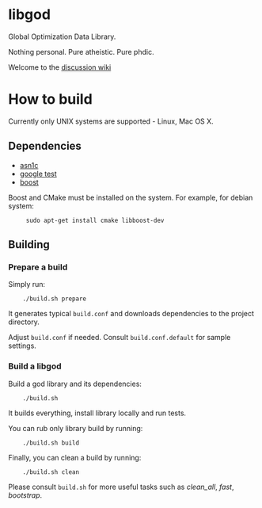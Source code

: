libgod
========

Global Optimization Data Library.

Nothing personal. Pure atheistic. Pure phdic.

Welcome to the [discussion wiki](https://github.com/bmstu-rk6/libgod/wiki)

How to build
============

Currently only UNIX systems are supported - Linux, Mac OS X.

Dependencies
------------

 * [asn1c](http://lionet.info/asn1c) 
 * [google test](http://code.google.com/p/googletest)
 * [boost](http://boost.org)

Boost and CMake must be installed on the system.
For example, for debian system:
  
         sudo apt-get install cmake libboost-dev

Building
--------

### Prepare a build

Simply run:
  
        ./build.sh prepare

It generates typical `build.conf` and downloads dependencies to the project directory.

Adjust `build.conf` if needed. Consult `build.conf.default` for sample settings.

### Build a libgod

Build a god library and its dependencies:

        ./build.sh

It builds everything, install library locally and run tests.

You can rub only library build by running:

        ./build.sh build

Finally, you can clean a build by running:

        ./build.sh clean

Please consult `build.sh` for more useful tasks such as _clean_all_, _fast_, _bootstrap_.
